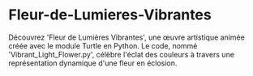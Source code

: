 # Fleur-de-Lumieres-Vibrantes
Découvrez 'Fleur de Lumières Vibrantes', une œuvre artistique animée créée avec le module Turtle en Python. Le code, nommé 'Vibrant_Light_Flower.py', célèbre l'éclat des couleurs à travers une représentation dynamique d'une fleur en éclosion. 

